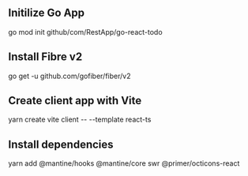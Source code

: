 ## Initilize Go App
go mod init github/com/RestApp/go-react-todo

## Install Fibre v2
go get -u github.com/gofiber/fiber/v2

## Create client app with Vite
yarn create vite client -- --template react-ts

## Install dependencies
yarn add @mantine/hooks @mantine/core swr @primer/octicons-react